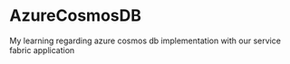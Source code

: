 # AzureCosmosDB
My learning regarding azure cosmos db implementation with our service fabric application
